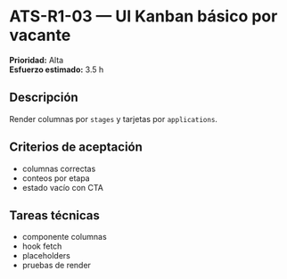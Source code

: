 # ATS-R1-03 — UI Kanban básico por vacante

**Prioridad:** Alta  
**Esfuerzo estimado:** 3.5 h

## Descripción
Render columnas por `stages` y tarjetas por `applications`.

## Criterios de aceptación
- columnas correctas
- conteos por etapa
- estado vacío con CTA

## Tareas técnicas
- componente columnas
- hook fetch
- placeholders
- pruebas de render

